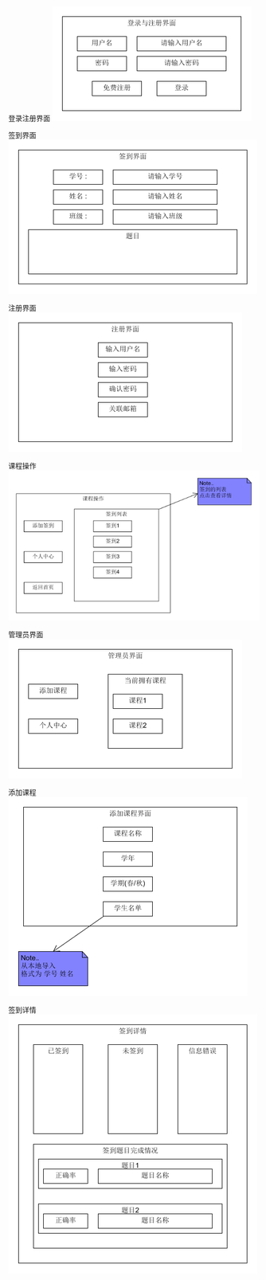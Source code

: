 登录注册界面
![](./登录注册界面.png)

签到界面
![](./签到界面.png)

注册界面
![](./注册界面.png)

课程操作
![](课程操作.png)

管理员界面
![](管理员界面.png)


添加课程
![](添加课程.png)

签到详情
![](签到详情.png)